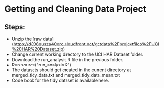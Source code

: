 # Getting and Cleaning Data Project
## Steps:

* Unzip the [raw data] (https://d396qusza40orc.cloudfront.net/getdata%2Fprojectfiles%2FUCI%20HAR%20Dataset.zip)
* Change current working directory to the UCI HAR Dataset folder.
* Download the run_analysis.R file in the previous folder.
* Run source("run_analysis.R")
* The datasets should get created in the current directory as merged_tidy_data.txt and merged_tidy_data_mean.txt
* Code book for the tidy dataset is available here.
